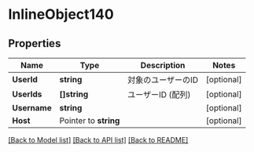 # InlineObject140

## Properties

Name | Type | Description | Notes
------------ | ------------- | ------------- | -------------
**UserId** | **string** | 対象のユーザーのID | [optional] 
**UserIds** | **[]string** | ユーザーID (配列) | [optional] 
**Username** | **string** |  | [optional] 
**Host** | Pointer to **string** |  | [optional] 

[[Back to Model list]](../README.md#documentation-for-models) [[Back to API list]](../README.md#documentation-for-api-endpoints) [[Back to README]](../README.md)


